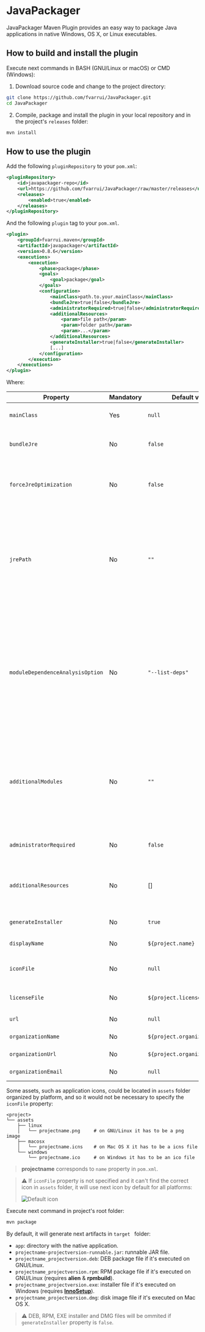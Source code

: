 # JavaPackager
JavaPackager Maven Plugin provides an easy way to package Java applications in native Windows, OS X, or Linux executables.

## How to build and install the plugin

Execute next commands in BASH (GNU/Linux or macOS) or CMD (Windows):

1. Download source code and change to the project directory:

```bash
git clone https://github.com/fvarrui/JavaPackager.git
cd JavaPackager
```

2. Compile, package and install the plugin in your local repository and in the project's `releases` folder:

```bash
mvn install
```

## How to use the plugin

Add the following `pluginRepository` to your `pom.xml`:

```xml
<pluginRepository>
    <id>javapackager-repo</id>
    <url>https://github.com/fvarrui/JavaPackager/raw/master/releases</url>
    <releases>
        <enabled>true</enabled>
    </releases>
</pluginRepository>
```

And the following `plugin` tag to your `pom.xml`.

```xml
<plugin>
    <groupId>fvarrui.maven</groupId>
    <artifactId>javapackager</artifactId>
    <version>0.8.6</version>
    <executions>
        <execution>
            <phase>package</phase>
            <goals>
                <goal>package</goal>
            </goals>
            <configuration>
                <mainClass>path.to.your.mainClass</mainClass>
                <bundleJre>true|false</bundleJre>
                <administratorRequired>true|false</administratorRequired>
                <additionalResources>
                    <param>file path</param>
                    <param>folder path</param>
                    <param>...</param>
                </additionalResources>
                <generateInstaller>true|false</generateInstaller>        
                [...]
            </configuration>
        </execution>
    </executions>
</plugin>
```

Where:

| Property                          | Mandatory | Default value                  | Description                                                                                                                                                      |
| --------------------------------- | --------- | ------------------------------ | ---------------------------------------------------------------------------------------------------------------------------------------------------------------- |
| `mainClass`                       | Yes       | `null`                         | Full path to your app main class.                                                                                                                                |
| `bundleJre`                       | No        | `false`                        | Embed a customized JRE with the app.                                                                                                                             |
| `forceJreOptimization`            | No        | `false`                        | Although JDK version < 13, it will try to reduce the bundled JRE.                                                                                                |
| `jrePath`                         | No        | `""`                           | Path to JRE folder. If specified, it will bundle this JRE with the app, and won't generate a customized JRE. For Java 8 version or least.                        |
| `moduleDependenceAnalysisOption`  | No        | `"--list-deps"`                | When generating a customized JRE, this option allows to specify a different Module dependence analysis option other than the default (--list-deps) for jdeps     |
| `additionalModules`               | No        | `""`                           | When generating a customized JRE, allows adding aditional modules other than the ones identified by jdeps before calling jlink.                                  |
| `administratorRequired`           | No        | `false`                        | If true, app will run with administrator privileges.                                                                                                             |
| `additionalResources`             | No        | []                             | Additional files and folders to include in the bundled app.                                                                                                      |
| `generateInstaller`               | No        | `true`                         | Generate an installer for the app.                                                                                                                               |
| `displayName`                     | No        | `${project.name}`              | App name to show.                                                                                                                                                |
| `iconFile`                        | No        | `null`                         | Path to the app icon file (PNG, ICO or ICNS).                                                                                                                    |
| `licenseFile`                     | No        | `${project.licenses[0].url}`   | Path to project license file.                                                                                                                                    |
| `url`                             | No        | `null`                         | App website URL.                                                                                                                                                 |
| `organizationName`                | No        | `${project.organization.name}` | Organization name.                                                                                                                                               |
| `organizationUrl`                 | No        | `${project.organization.url}`  | Organization website URL.                                                                                                                                        |
| `organizationEmail`               | No        | `null`                         | Organization email.                                                                                                                                              |

Some assets, such as application icons, could be located in `assets` folder organized by platform, and so it would not be necessary to specify the `iconFile` property:

```
<project>
└── assets
	├── linux
	│   └── projectname.png		# on GNU/Linux it has to be a png image
	├── macosx
	│   └── projectname.icns	# on Mac OS X it has to be a icns file
	└── windows
	    └── projectname.ico		# on Windows it has to be an ico file
```

> **projectname** corresponds to `name` property in `pom.xml`.

> :warning: If `iconFile` property is not specified and it can't find the correct icon in `assets` folder, it will use next icon by default for all platforms:
>
> ![Default icon](https://raw.githubusercontent.com/fvarrui/JavaPackager/master/src/main/resources/linux/default-icon.png)

Execute next command in project's root folder:

```bash
mvn package
```

By default, it will generate next artifacts in `target ` folder:

- `app`: directory with the native application.
- `projectname-projectversion-runnable.jar`: runnable JAR file.
- `projectname_projectversion.deb`: DEB package file if it's executed on GNU/Linux. 
- `projectname_projectversion.rpm`: RPM package file if it's executed on GNU/Linux (requires **alien** & **rpmbuild**).
- `projectname_projectversion.exe`: installer file if it's executed on Windows (requires [**InnoSetup**](http://www.jrsoftware.org/isinfo.php)).
- `projectname_projectversion.dmg`: disk image file if it's executed on Mac OS X.

>  :warning: DEB, RPM, EXE installer and DMG files will be ommited if `generateInstaller` property is `false`.

